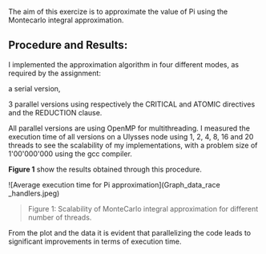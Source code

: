 The aim of this exercize is to approximate the value of Pi using the Montecarlo integral approximation.
## Procedure and Results:
I implemented the approximation algorithm in four different modes, as required by the assignment:

a serial version,

3 parallel versions using respectively the CRITICAL and ATOMIC directives and the REDUCTION clause.

All parallel versions are using OpenMP for multithreading.
I measured the execution time of all versions on a Ulysses node using 1, 2, 4, 8, 16 and 20 threads to see the scalability of my implementations, with a problem size of 1'00'000'000 using the gcc compiler.

**Figure 1** show the results obtained through this procedure.

![Average execution time for Pi approximation](Graph_data_race _handlers.jpeg)
> Figure 1: Scalability of MonteCarlo integral approximation for different number of threads.

From the plot and the data it is evident that parallelizing the code leads to significant improvements in terms of execution time.
